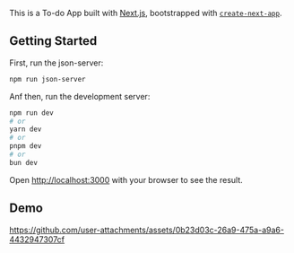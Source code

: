 This is a To-do App built with [Next.js](https://nextjs.org), bootstrapped with [`create-next-app`](https://nextjs.org/docs/app/api-reference/cli/create-next-app).

## Getting Started

First, run the json-server:

```bash
npm run json-server
```

Anf then, run the development server:

```bash
npm run dev
# or
yarn dev
# or
pnpm dev
# or
bun dev
```

Open [http://localhost:3000](http://localhost:3000) with your browser to see the result.

## Demo

https://github.com/user-attachments/assets/0b23d03c-26a9-475a-a9a6-4432947307cf

